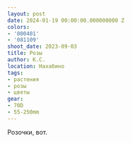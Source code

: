 ```yaml
---
layout: post
date: 2024-01-19 00:00:00.000000000 Z
colors:
- '000401'
- '081109'
shoot_date: 2023-09-03
title: Розы
author: К.С.
location: Нахабино
tags:
- растения
- розы
- цветы
gear:
- 70D
- 55-250mm
---
```

Розочки, вот.

